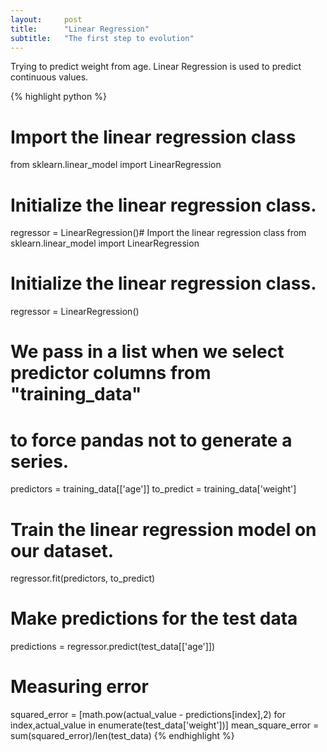 ```yaml
---
layout:     post
title:      "Linear Regression"
subtitle:   "The first step to evolution"
---
```


Trying to predict weight from age. Linear Regression is used to predict
continuous values.

{% highlight python %}
# Import the linear regression class
from sklearn.linear_model import LinearRegression

# Initialize the linear regression class.
regressor = LinearRegression()# Import the linear regression class
from sklearn.linear_model import LinearRegression

# Initialize the linear regression class.
regressor = LinearRegression()

# We pass in a list when we select predictor columns from "training_data"
# to force pandas not to generate a series.
predictors = training_data[['age']]
to_predict = training_data['weight']

# Train the linear regression model on our dataset.
regressor.fit(predictors, to_predict)

# Make predictions for the test data
predictions = regressor.predict(test_data[['age']])

# Measuring error
squared_error = [math.pow(actual_value - predictions[index],2) for
index,actual_value in enumerate(test_data['weight'])]
mean_square_error = sum(squared_error)/len(test_data)
{% endhighlight %}
